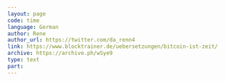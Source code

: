 ```yaml
---
layout: page
code: time
language: German
author: Rene
author_url: https://twitter.com/da_renn4
link: https://www.blocktrainer.de/uebersetzungen/bitcoin-ist-zeit/
archive: https://archive.ph/wSye9
type: text
part: 
---
```

